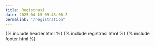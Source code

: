 ```yaml
---
title: Registrasi
date: 2025-04-15 09:48:00 Z
permalink: "/registration"
---
```


{% include header.html %}
{% include registrasi.html %}
{% include footer.html %}